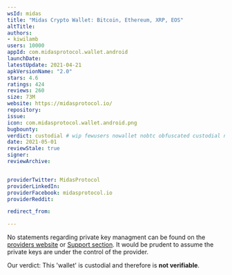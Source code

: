 ```yaml
---
wsId: midas
title: "Midas Crypto Wallet: Bitcoin, Ethereum, XRP, EOS"
altTitle: 
authors:
- kiwilamb
users: 10000
appId: com.midasprotocol.wallet.android
launchDate: 
latestUpdate: 2021-04-21
apkVersionName: "2.0"
stars: 4.6
ratings: 424
reviews: 260
size: 73M
website: https://midasprotocol.io/
repository: 
issue: 
icon: com.midasprotocol.wallet.android.png
bugbounty: 
verdict: custodial # wip fewusers nowallet nobtc obfuscated custodial nosource nonverifiable reproducible bounty defunct
date: 2021-05-01
reviewStale: true
signer: 
reviewArchive:


providerTwitter: MidasProtocol
providerLinkedIn: 
providerFacebook: midasprotocol.io
providerReddit: 

redirect_from:

---
```



No statements regarding private key managment can be found on the [providers website](https://midasprotocol.io/) or [Support section](https://support.midasprotocol.io/hc/en-us).
It would be prudent to assume the private keys are under the control of the provider.


Our verdict: This 'wallet' is custodial and therefore is **not verifiable**.
